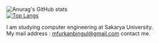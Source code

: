 
![Anurag's GitHub stats](https://github-readme-stats.vercel.app/api?username=mfbingul&show_icons=true&theme=highcontrast)  
[![Top Langs](https://github-readme-stats.vercel.app/api/top-langs/?username=mfbingul&layout=compact)](https://github.com/anuraghazra/github-readme-stats)

I am studying computer engineering at Sakarya University.  
My mail address : mfurkanbingul@gmail.com contact me.


